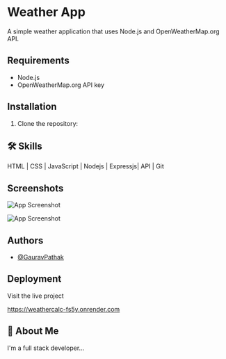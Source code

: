 # Weather App

A simple weather application that uses Node.js and OpenWeatherMap.org API.

## Requirements

* Node.js
* OpenWeatherMap.org API key

## Installation

1. Clone the repository:
## 🛠 Skills
HTML | CSS | JavaScript | Nodejs | Expressjs| API | Git



## Screenshots

![App Screenshot](./public/images/output1.png)


![App Screenshot](./public/images/output2.png)

## Authors

- [@GauravPathak](https://github.com/GauravPathak77)
## Deployment

Visit the live project

https://weathercalc-fs5y.onrender.com
## 🚀 About Me
I'm a full stack developer...

